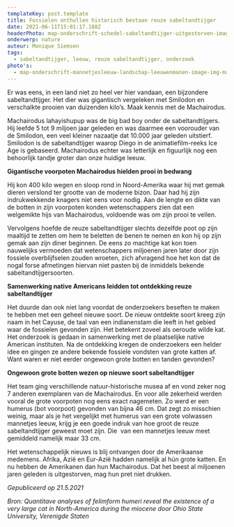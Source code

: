 ```yaml
---
templateKey: post.template
title: Fossielen onthullen historisch bestaan reuze sabeltandtijger
date: 2021-06-11T15:01:17.188Z
headerPhoto: map-onderschrift-schedel-sabeltandtijger-uitgestorven-image-img-schedel-sabeltandtijger-uitgestorven-jpg
onderwerp: nature
auteur: Monique Siemsen
tags:
  - sabeltandtijger, leeuw, reuze sabeltandtijger, onderzoek
photo's:
  - map-onderschrift-mannetjesleeuw-landschap-leeuwenmanen-image-img-mannetjesleeuw-landschap-leeuwenmanen-jpg
---
```

Er was eens, in een land niet zo heel ver hier vandaan, een bijzondere sabeltandtijger. Het dier was gigantisch vergeleken met Smilodon en verschalkte prooien van duizenden kilo’s. Maak kennis met de Machairodus.

Machairodus lahayishupup was de big bad boy onder de sabeltandtijgers. Hij leefde 5 tot 9 miljoen jaar geleden en was daarmee een voorouder van de Smilodon, een veel kleiner nazaatje dat 10.000 jaar geleden uitstierf. Smilodon is de sabeltandtijger waarop Diego in de animatiefilm-reeks Ice Age is gebaseerd. Machairodus echter was letterlijk en figuurlijk nog een behoorlijk tandje groter dan onze huidige leeuw.

**Gigantische voorpoten Machairodus hielden prooi in bedwang**

Hij kon 400 kilo wegen en sloop rond in Noord-Amerika waar hij met gemak dieren verslond ter grootte van de moderne bizon. Daar had hij zijn indrukwekkende knagers niet eens voor nodig. Aan de lengte en dikte van de botten in zijn voorpoten konden wetenschappers zien dat een welgemikte hijs van Machairodus, voldoende was om zijn prooi te vellen. 

Vervolgens hoefde de reuze sabeltandtijger slechts dezelfde poot op zijn maaltijd te zetten om hem te beletten de benen te nemen en kon hij op zijn gemak aan zijn diner beginnen. De eens zo machtige kat kon toen nauwelijks vermoeden dat wetenschappers miljoenen jaren later door zijn fossiele overblijfselen zouden wroeten, zich afvragend hoe het kon dat de nogal forse afmetingen hiervan niet pasten bij de inmiddels bekende sabeltandtijgersoorten. 

**Samenwerking native Americans leidden tot ontdekking reuze sabeltandtijger**

Het duurde dan ook niet lang voordat de onderzoekers beseften te maken te hebben met een geheel nieuwe soort. De nieuw ontdekte soort kreeg zijn naam in het Cayuse, de taal van een indianenstam die leeft in het gebied waar de fossielen gevonden zijn. Het betekent zoveel als oeroude wilde kat. Het onderzoek is gedaan in samenwerking met de plaatselijke native American instituten. Na de ontdekking kregen de onderzoekers een helder idee en gingen ze andere bekende fossiele vondsten van grote katten af. Want waren er niet eerder ongewoon grote botten en tanden gevonden? 

**Ongewoon grote botten wezen op nieuwe soort sabeltandtijger** 

Het team ging verschillende natuur-historische musea af en vond zeker nog 7 anderen exemplaren van de Machairodus. En voor alle zekerheid werden vooral de grote voorpoten nog eens exact nagemeten. Zo werd er een humerus (bot voorpoot) gevonden van bijna 46 cm. Dat zegt zo misschien weinig, maar als je het vergelijkt met humerus van een grote volwassen mannetjes leeuw, krijg je een goede indruk van hoe groot de reuze sabeltandtijger geweest moet zijn. Die  van een mannetjes leeuw meet gemiddeld namelijk maar 33 cm.

Het wetenschappelijk nieuws is blij ontvangen door de Amerikaanse medemens. Afrika, Azië en Eur-Azië hadden namelijk al hún grote katten. En nu hebben de Amerikanen dan hun Machairodus. Dat het beest al miljoenen jaren geleden is uitgestorven, mag hun pret niet drukken.

*Gepubliceerd op 21.5.2021*

*Bron: Quantitave analyses of felimform humeri reveal the existence of a very large cat in North-America during the miocene door Ohio State University, Verenigde Staten*